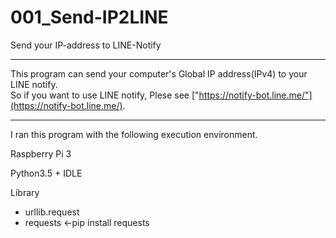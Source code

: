 # 001_Send-IP2LINE
Send your IP-address to LINE-Notify

***

This program can send your computer's Global IP address(IPv4) to your LINE notify.  
So if you want to use LINE notify, Plese see ["https://notify-bot.line.me/"](https://notify-bot.line.me/).  

***

I ran this program with the following execution environment.

Raspberry Pi 3

Python3.5 + IDLE  

Library
  * urllib.request  
  * requests       <-pip install requests  
